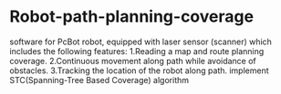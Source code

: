# Robot-path-planning-coverage
software for PcBot robot, equipped with laser sensor (scanner) which includes the following features:
1.Reading a map and route planning coverage.
2.Continuous movement along path while avoidance of obstacles.
3.Tracking the location of the robot along path.
implement STC(Spanning-Tree Based Coverage) algorithm
